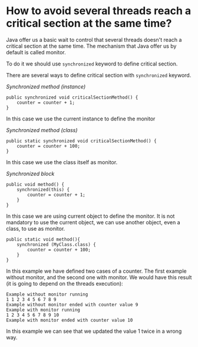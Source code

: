 # How to avoid several threads reach a critical section at the same time?

Java offer us a basic wait to control that several threads doesn't reach a critical section at the same time. The mechanism that Java offer us by default is called monitor.

To do it we should use `synchronized` keyword to define critical section.

There are several ways to define critical section with `synchronized` keyword.

*Synchronized method (instance)*

```$java
public synchronized void criticalSectionMethod() {
    counter = counter + 1;
}
```

In this case we use the current instance to define the monitor

*Synchronized method (class)*

```$java
public static synchronized void criticalSectionMethod() {
    counter = counter + 100;
}
```

In this case we use the class itself as monitor.

*Synchronized block*

```$java
public void method() {
    synchronized(this) {
        counter = counter + 1;
    }
}
```

In this case we are using current object to define the monitor. It is not mandatory to use the current object, we can use another object, even a class, to use as monitor.

```$java
public static void method(){
    synchronized (MyClass.class) {
        counter = counter + 100;
    }
}
```

In this example we have defined two cases of a counter. The first example without monitor, and the second one with monitor. We would have this result (it is going to depend on the threads execution):

```
Example without monitor running
1 1 2 3 4 5 6 7 8 9 
Example without monitor ended with counter value 9
Example with monitor running
1 2 3 4 5 6 7 8 9 10 
Example with monitor ended with counter value 10
```

In this example we can see that we updated the value 1 twice in a wrong way.
